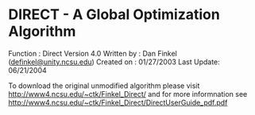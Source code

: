 # DIRECT - A Global Optimization Algorithm

Function   : Direct Version 4.0
Written by : Dan Finkel (definkel@unity.ncsu.edu)
Created on : 01/27/2003
Last Update: 06/21/2004

To download the original unmodified algorithm please visit http://www4.ncsu.edu/~ctk/Finkel_Direct/ 
and for more informnation see http://www4.ncsu.edu/~ctk/Finkel_Direct/DirectUserGuide_pdf.pdf
